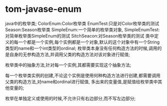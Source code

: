 # tom-javase-enum
java中的枚举类;
	ColorEnum:Color枚举类
	EnumTest:只是对Color枚举类的测试
	Season:Season枚举类
	SimpleEnum:一个简单的枚举类对象,
	SimpleEnumTest:对简单枚举类SimpleEnum的测试
	SitchSeacon:对Season枚举类的测试
类中定义的每一个都是一个实例,每个实例都是一个对象,默认的这个对象中有一个String类型的name和一个int类型的ordinal;
枚举类本身没有任何构造方法的时候,调用的是自身的无参构造方法,并调用父类的构造方法对该对象进行赋值;

枚举类中的抽象方法,针对每一个实例,其都需要实现这个抽象方法;

每一个枚举类实例的创建,不论这个实例是使用何种构造方法进行创建,都需要调用父类的构造方法,对name和ordinal进行赋值,
多出来的变量值,是赋值给枚举类中其他变量的;

枚举在单独定义或使用的时候,不允许只有右边部分,而不写左边部分;